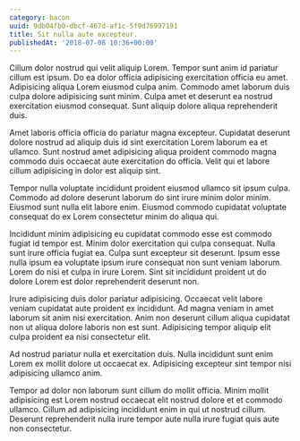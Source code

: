 ```yaml
---
category: bacon
uuid: 9db04fb0-dbcf-467d-af1c-5f9d76997191
title: Sit nulla aute excepteur.
publishedAt: '2018-07-08 10:36+00:00'
---
```


Cillum dolor nostrud qui velit aliquip Lorem. Tempor sunt anim id pariatur cillum est ipsum. Do ea dolor officia adipisicing exercitation officia eu amet. Adipisicing aliqua Lorem eiusmod culpa anim. Commodo amet laborum duis culpa dolore adipisicing sunt minim. Culpa amet et deserunt ea nostrud exercitation eiusmod consequat. Sunt aliquip dolore aliqua reprehenderit duis.

Amet laboris officia officia do pariatur magna excepteur. Cupidatat deserunt dolore nostrud ad aliquip duis id sint exercitation Lorem laborum ea et ullamco. Sunt nostrud amet adipisicing aliqua proident commodo magna commodo duis occaecat aute exercitation do officia. Velit qui et labore cillum adipisicing in dolor est aliquip sint.

Tempor nulla voluptate incididunt proident eiusmod ullamco sit ipsum culpa. Commodo ad dolore deserunt laborum do sint irure minim dolor minim. Eiusmod sunt nulla elit labore enim. Eiusmod commodo cupidatat voluptate consequat do ex Lorem consectetur minim do aliqua qui.

Incididunt minim adipisicing eu cupidatat commodo esse est commodo fugiat id tempor est. Minim dolor exercitation qui culpa consequat. Nulla sunt irure officia fugiat ea. Culpa sunt excepteur sit deserunt. Ipsum esse nulla ipsum ea voluptate ipsum irure consequat non sunt veniam laborum. Lorem do nisi et culpa in irure Lorem. Sint sit incididunt proident ut do dolore Lorem est dolor reprehenderit deserunt non.

Irure adipisicing duis dolor pariatur adipisicing. Occaecat velit labore veniam cupidatat aute proident ex incididunt. Ad magna veniam in amet laborum sit anim nisi exercitation. Anim non deserunt cillum aliqua cupidatat non ut aliqua dolore laboris non est sunt. Adipisicing tempor aliquip elit culpa proident ea nisi consectetur elit.

Ad nostrud pariatur nulla et exercitation duis. Nulla incididunt sunt enim Lorem ex mollit dolore ut occaecat ex. Adipisicing excepteur sint tempor nisi adipisicing ullamco anim.

Tempor ad dolor non laborum sunt cillum do mollit officia. Minim mollit adipisicing est Lorem nostrud occaecat elit nostrud dolore et et commodo ullamco. Cillum ad adipisicing incididunt enim in qui ut nostrud cillum. Deserunt reprehenderit nulla irure tempor aute nulla irure fugiat quis aute non consectetur.